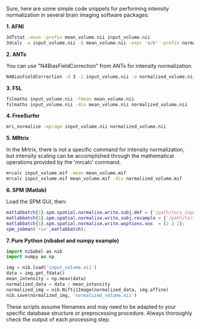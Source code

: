 Sure, here are some simple code snippets for performing intensity normalization in several brain imaging software packages:

**1. AFNI**
```bash
3dTstat -mean -prefix mean_volume.nii input_volume.nii
3dcalc -a input_volume.nii -b mean_volume.nii -expr 'a/b' -prefix normalized_volume.nii
```

**2. ANTs**

You can use "N4BiasFieldCorrection" from ANTs for intensity normalization.
```bash
N4BiasFieldCorrection -d 3 -i input_volume.nii -o normalized_volume.nii 
```

**3. FSL**
```bash
fslmaths input_volume.nii -Tmean mean_volume.nii 
fslmaths input_volume.nii -div mean_volume.nii normalized_volume.nii
```

**4. FreeSurfer**
```bash
mri_normalize -mprage input_volume.nii normalized_volume.nii
```

**5. MRtrix**

In the Mrtrix, there is not a specific command for intensity normalization, but intensity scaling can be accomplished through the mathematical operations provided by the 'mrcalc' command.

```bash
mrcalc input_volume.mif -mean mean_volume.mif
mrcalc input_volume.mif mean_volume.mif -div normalized_volume.mif
```

**6. SPM (Matlab)**

Load the SPM GUI, then:

```matlab
matlabbatch{1}.spm.spatial.normalise.write.subj.def = {'/path/to/y_input_volume.nii'};
matlabbatch{1}.spm.spatial.normalise.write.subj.resample = {'/path/to/input_volume.nii'};
matlabbatch{1}.spm.spatial.normalise.write.woptions.vox  = [2 2 2];
spm_jobman('run',matlabbatch);
```

**7. Pure Python (nibabel and numpy example)**

```python
import nibabel as nib
import numpy as np

img = nib.load('input_volume.nii')
data = img.get_fdata()
mean_intensity = np.mean(data)
normalized_data = data / mean_intensity
normalized_img = nib.Nifti1Image(normalized_data, img.affine)
nib.save(normalized_img, 'normalized_volume.nii')
```

These scripts assume filenames and may need to be adapted to your specific database structure or preprocessing procedure. Always thoroughly check the output of each processing step.